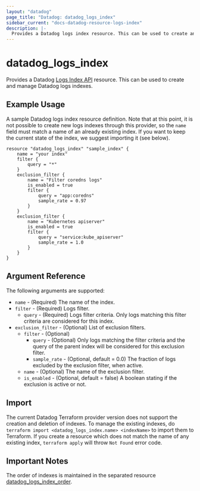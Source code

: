 ```yaml
---
layout: "datadog"
page_title: "Datadog: datadog_logs_index"
sidebar_current: "docs-datadog-resource-logs-index"
description: |-
  Provides a Datadog logs index resource. This can be used to create and manage logs indexes.
---
```


# datadog_logs_index

Provides a Datadog [Logs Index API](https://docs.datadoghq.com/api/v1/logs-indexes/) resource. This can be used to create and manage Datadog logs indexes.

## Example Usage

A sample Datadog logs index resource definition. Note that at this point, it is not possible to create new logs indexes
through this provider, so the `name` field must match a name of an already existing index. If you want to keep the current
state of the index, we suggest importing it (see below).

```hcl
resource "datadog_logs_index" "sample_index" {
    name = "your index"
    filter {
        query = "*"
    }
    exclusion_filter {
        name = "Filter coredns logs"
        is_enabled = true
        filter {
            query = "app:coredns"
            sample_rate = 0.97
        }
    }
    exclusion_filter {
        name = "Kubernetes apiserver"
        is_enabled = true
        filter {
            query = "service:kube_apiserver"
            sample_rate = 1.0
        }
    }
}
```

## Argument Reference

The following arguments are supported:

* `name` - (Required) The name of the index.
* `filter` - (Required) Logs filter.
  * `query` - (Required) Logs filter criteria. Only logs matching this filter criteria are considered for this index.
* `exclusion_filter` - (Optional) List of exclusion filters.
  * `filter` - (Optional)
      * `query` - (Optional) Only logs matching the filter criteria and the query of the parent index will be considered for this exclusion filter.
      * `sample_rate` - (Optional, default = 0.0) The fraction of logs excluded by the exclusion filter, when active.
  * `name` - (Optional) The name of the exclusion filter.
  * `is_enabled` - (Optional, default = false) A boolean stating if the exclusion is active or not.

## Import

The current Datadog Terraform provider version does not support the creation and deletion of indexes.
To manage the existing indexes, do `terraform import <datadog_logs_index.name> <indexName>` to import them to Terraform.
If you create a resource which does not match the name of any existing index, `terraform apply` will throw `Not Found` error
code.

## Important Notes

The order of indexes is maintained in the separated resource [datadog_logs_index_order](logs_index_order.html#datadog_logs_index_order).
